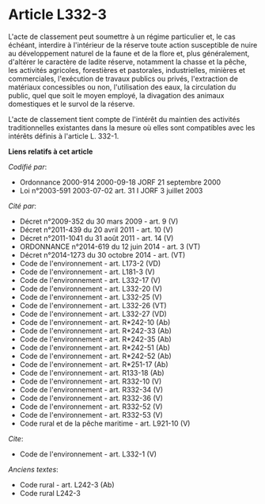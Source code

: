 # Article L332-3

L'acte de classement peut soumettre à un régime particulier et, le cas échéant, interdire à l'intérieur de la réserve toute
action susceptible de nuire au développement naturel de la faune et de la flore et, plus généralement, d'altérer le caractère
de ladite réserve, notamment la chasse et la pêche, les activités agricoles, forestières et pastorales, industrielles,
minières et commerciales, l'exécution de travaux publics ou privés, l'extraction de matériaux concessibles ou non,
l'utilisation des eaux, la circulation du public, quel que soit le moyen employé, la divagation des animaux domestiques et le
survol de la réserve.

L'acte de classement tient compte de l'intérêt du maintien des activités traditionnelles existantes dans la mesure où elles
sont compatibles avec les intérêts définis à l'article L. 332-1.

**Liens relatifs à cet article**

_Codifié par_:

  - Ordonnance 2000-914 2000-09-18 JORF 21 septembre 2000
  - Loi n°2003-591 2003-07-02 art. 31 I JORF 3 juillet 2003

_Cité par_:

  - Décret n°2009-352 du 30 mars 2009 - art. 9 (V)
  - Décret n°2011-439 du 20 avril 2011 - art. 10 (V)
  - Décret n°2011-1041 du 31 août 2011 - art. 14 (V)
  - ORDONNANCE n°2014-619 du 12 juin 2014 - art. 3 (VT)
  - Décret n°2014-1273 du 30 octobre 2014 - art. (VT)
  - Code de l'environnement - art. L173-2 (VD)
  - Code de l'environnement - art. L181-3 (V)
  - Code de l'environnement - art. L332-17 (V)
  - Code de l'environnement - art. L332-20 (V)
  - Code de l'environnement - art. L332-25 (V)
  - Code de l'environnement - art. L332-26 (VT)
  - Code de l'environnement - art. L332-27 (VD)
  - Code de l'environnement - art. R*242-10 (Ab)
  - Code de l'environnement - art. R*242-33 (Ab)
  - Code de l'environnement - art. R*242-35 (Ab)
  - Code de l'environnement - art. R*242-51 (Ab)
  - Code de l'environnement - art. R*242-52 (Ab)
  - Code de l'environnement - art. R*251-17 (Ab)
  - Code de l'environnement - art. R133-18 (Ab)
  - Code de l'environnement - art. R332-10 (V)
  - Code de l'environnement - art. R332-34 (V)
  - Code de l'environnement - art. R332-36 (V)
  - Code de l'environnement - art. R332-52 (V)
  - Code de l'environnement - art. R332-53 (V)
  - Code rural et de la pêche maritime - art. L921-10 (V)

_Cite_:

  - Code de l'environnement - art. L332-1 (V)

_Anciens textes_:

  - Code rural - art. L242-3 (Ab)
  - Code rural L242-3
